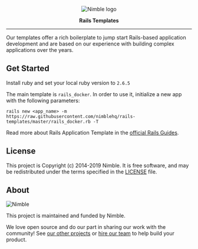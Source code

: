 <p align="center">
  <img alt="Nimble logo" src="https://assets.nimblehq.co/logo/light/logo-light-text-320.png" />
</p>

<p align="center">
  <strong>Rails Templates</strong>
</p>


---

Our templates offer a rich boilerplate to jump start Rails-based application development and are based on our experience 
with building complex applications over the years.

## Get Started

Install ruby and set your local ruby version to `2.6.5`

The main template is `rails_docker`. In order to use it, initialize a new app with the following parameters:

```
rails new <app_name> -m https://raw.githubusercontent.com/nimblehq/rails-templates/master/rails_docker.rb -T
```

Read more about Rails Application Template in the [official Rails Guides](https://guides.rubyonrails.org/rails_application_templates.html).

## License

This project is Copyright (c) 2014-2019 Nimble. It is free software,
and may be redistributed under the terms specified in the [LICENSE] file.

[LICENSE]: /LICENSE

## About

![Nimble](https://assets.nimblehq.co/logo/dark/logo-dark-text-160.png)

This project is maintained and funded by Nimble.

We love open source and do our part in sharing our work with the community!
See [our other projects][community] or [hire our team][hire] to help build your product.

[community]: https://github.com/nimblehq
[hire]: https://nimblehq.co/
